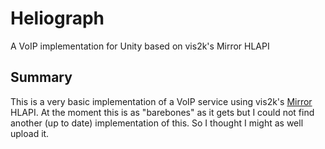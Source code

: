 # Heliograph
A VoIP implementation for Unity based on vis2k's Mirror HLAPI

## Summary
This is a very basic implementation of a VoIP service using vis2k's [Mirror](https://github.com/vis2k/Mirror) HLAPI.
At the moment this is as "barebones" as it gets but I could not find another (up to date) implementation of this. So I thought I might as well upload it. 
